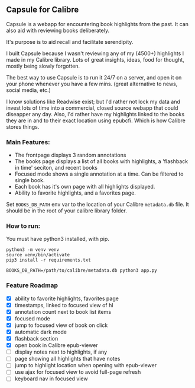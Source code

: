 ## Capsule for Calibre

Capsule is a webapp for encountering book highlights from the past. It can also aid with reviewing books deliberately.

It's purpose is to aid recall and facilitate serendipity.

I built Capsule because I wasn't reviewing any of my (4500+) highlights I made in my Calibre library. Lots of great insights, ideas, food for thought, mostly being slowly forgotten.

The best way to use Capsule is to run it 24/7 on a server, and open it on your phone whenever you have a few mins. (great alternative to news, social media, etc.)

I know solutions like Readwise exist; but I'd rather not lock my data and invest lots of time into a commercial, closed source webapp that could diseapper any day. Also, I'd rather have my highlights linked to the books they are in and to their exact location using epubcfi. Which is how Calibre stores things.

### Main Features:

- The frontpage displays 3 random annotations
- The books page displays a list of all books with highlights, a 'flashback in time' seciton, and recent books
- Focused mode shows a single annotation at a time. Can be filtered to single book.
- Each book has it's own page with all highlights displayed.
- Ability to favorite highlights, and a favorites page.

Set `BOOKS_DB_PATH` env var to the location of your Calibre `metadata.db` file. It should be in the root of your calibre library folder.

### How to run:

You must have python3 installed, with pip.

```
python3 -m venv venv
source venv/bin/activate
pip3 install -r requirements.txt

BOOKS_DB_PATH=/path/to/calibre/metadata.db python3 app.py
```

### Feature Roadmap

- [x] ability to favorite highlights, favorites page
- [x] timestamps, linked to focused view of hl
- [x] annotation count next to book list items
- [x] focused mode
- [x] jump to focused view of book on click
- [x] automatic dark mode
- [x] flashback section
- [x] open book in Calibre epub-viewer
- [ ] display notes next to highlights, if any
- [ ] page showing all highlights that have notes
- [ ] jump to highlight location when opening with epub-viewer
- [ ] use ajax for focused view to avoid full-page refresh
- [ ] keyboard nav in focused view
